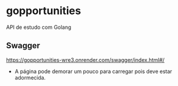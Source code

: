 # gopportunities
API de estudo com Golang

## Swagger
https://gopportunities-wre3.onrender.com/swagger/index.html#/
- A página pode demorar um pouco para carregar pois deve estar adormecida.
